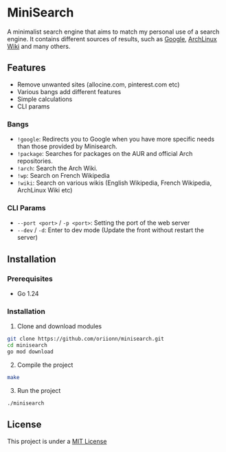 # MiniSearch
A minimalist search engine that aims to match my personal use of a search engine. It contains different sources of results, such as [Google](https://google.com), [ArchLinux Wiki](https://wiki.archlinux.org) and many others.

## Features
- Remove unwanted sites (allocine.com, pinterest.com etc)
- Various bangs add different features
- Simple calculations
- CLI params

### Bangs
- `!google`: Redirects you to Google when you have more specific needs than those provided by Minisearch.
- `!package`: Searches for packages on the AUR and official Arch repositories.
- `!arch`: Search the Arch Wiki.
- `!wp`: Search on French Wikipedia
- `!wiki`: Search on various wikis (English Wikipedia, French Wikipedia, ArchLinux Wiki etc)

### CLI Params
- `--port <port>` / `-p <port>`: Setting the port of the web server
- `--dev` / `-d`: Enter to dev mode (Update the front without restart the server)

## Installation
### Prerequisites
- Go 1.24

### Installation
1. Clone and download modules
```sh
git clone https://github.com/oriionn/minisearch.git
cd minisearch
go mod download
```

2. Compile the project
```sh
make
```

3. Run the project
```sh
./minisearch
```

## License
This project is under a [MIT License](LICENSE)

